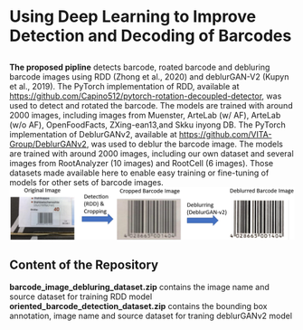 # Using Deep Learning to Improve Detection and Decoding of Barcodes
##
__The proposed pipline__ detects barcode, roated barcode and debluring barcode images using RDD (Zhong et al., 2020) and deblurGAN-V2 (Kupyn et al., 2019). The PyTorch implementation of RDD, available at https://github.com/Capino512/pytorch-rotation-decoupled-detector, was used to detect and rotated the barcode. The models are trained with around 2000 images, including images from Muenster, ArteLab (w/ AF), ArteLab (w/o AF), OpenFoodFacts, ZXing-ean13,and Skku inyong DB. The PyTorch implementation of DeblurGANv2, available at https://github.com/VITA-Group/DeblurGANv2, was used to deblur the barcode image. The models are trained with around 2000 images, including our own dataset and several images from RootAnalyzer (10 images) and RootCell (6 images). 
Those datasets made available here to enable easy training or fine-tuning of models for other sets of barcode images. 
<br />
![Barcode Image](https://github.com/cwang16/barcode/blob/main/pipeline.png) <br /> 

## Content of the Repository
__barcode_image_debluring_dataset.zip__ contains the image name and source dataset for training RDD model  <br />
__oriented_barcode_detection_dataset.zip__ contains the bounding box annotation, image name and source dataset for traning deblurGANv2 model <br />

